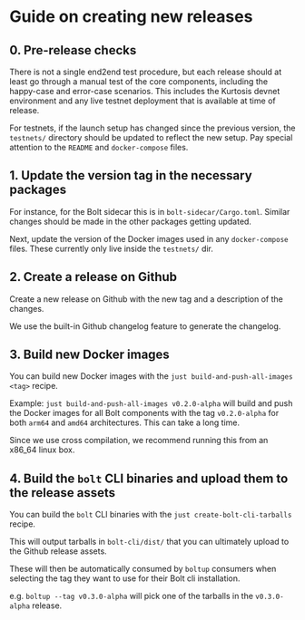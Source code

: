 # Guide on creating new releases

## 0. Pre-release checks

There is not a single end2end test procedure, but each release should at least
go through a manual test of the core components, including the happy-case and
error-case scenarios. This includes the Kurtosis devnet environment and any
live testnet deployment that is available at time of release.

For testnets, if the launch setup has changed since the previous version,
the `testnets/` directory should be updated to reflect the new setup.
Pay special attention to the `README` and `docker-compose` files.

## 1. Update the version tag in the necessary packages

For instance, for the Bolt sidecar this is in `bolt-sidecar/Cargo.toml`.
Similar changes should be made in the other packages getting updated.

Next, update the version of the Docker images used in any `docker-compose` files.
These currently only live inside the `testnets/` dir.

## 2. Create a release on Github

Create a new release on Github with the new tag and a description of the changes.

We use the built-in Github changelog feature to generate the changelog.

## 3. Build new Docker images

You can build new Docker images with the `just build-and-push-all-images <tag>` recipe.

Example: `just build-and-push-all-images v0.2.0-alpha` will build and push the Docker images
for all Bolt components with the tag `v0.2.0-alpha` for both `arm64` and `amd64`
architectures. This can take a long time.

Since we use cross compilation, we recommend running this from an x86_64 linux box.

## 4. Build the `bolt` CLI binaries and upload them to the release assets

You can build the `bolt` CLI binaries with the `just create-bolt-cli-tarballs` recipe.

This will output tarballs in `bolt-cli/dist/` that you can ultimately upload to the
Github release assets.

These will then be automatically consumed by `boltup` consumers when selecting the
tag they want to use for their Bolt cli installation.

e.g. `boltup --tag v0.3.0-alpha` will pick one of the tarballs in the `v0.3.0-alpha` release.
